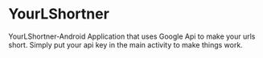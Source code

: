 # YourLShortner
YourLShortner-Android Application that uses Google Api to make your urls short.
Simply put your api key in the main activity to make things work.
